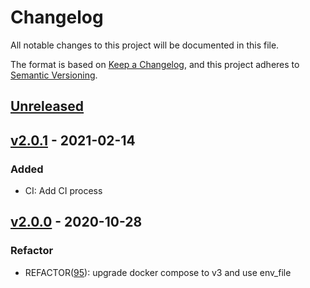 # Changelog

All notable changes to this project will be documented in this file.

The format is based on [Keep a Changelog](https://keepachangelog.com/en/1.0.0/),
and this project adheres to [Semantic Versioning](https://semver.org/spec/v2.0.0.html).

## [Unreleased]

## [v2.0.1] - 2021-02-14

### Added

- CI: Add CI process

## [v2.0.0] - 2020-10-28

### Refactor

- REFACTOR([95](https://github.com/meateam/drive-project/issues/96)): upgrade docker compose to v3 and use env_file

[unreleased]: https://github.com/meateam/download-service/compare/master...develop
[v2.0.0]: https://github.com/meateam/download-service/compare/v1.3...v2.0.0
[v2.0.1]: https://github.com/meateam/download-service/compare/v2.0.0...v2.0.1
